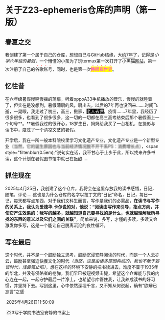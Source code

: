 # **关于Z23-ephemeris仓库的声明**（第一版）

## **春夏之交**

我创建了第一个属于自己的仓库，想想自己与GitHub结缘，大约7年了，记得是*小学六年级的暑假*，一个懵懂的小孩为了玩termux第一次打开了<span style="text-decoration:overline;">小黑猫</span><span style="text-decoration:underline;">网站</span>，第一次注册了自己的<span style="text-emphasis:filled red;">谷歌账号</span>，同时，也是第一次<span style="background:#FFFF00; color:#FF33FF; text-emphasis:filled red;">睁眼看世界</span>。

## 忆往昔

在六年级暑假慢啊慢摇的蒲扇，听着oppoA33手机播放的音乐，慢慢的就睡着了，但实在是没想到，暑假蒲扇的风，扇出去，以后的7年再也没回来.......时间飞逝，一晃眼，我走过了初三，高三，搬家，<span style="color:#FFFFFF; background:#000000;">老人去世</span>，疫情.......7年里，我经历了很多很多，也看到了很多很多，这一切的一切都在高三高考结束后那个暑假画上一个句号**。**暑假我过的很开心，18岁生日，妈妈给我买了一台相机，在摄影与读书中，度过了一个清凉文艺的暑假。

开学后，我在一所一般本科院校里学习文化遗产专业，文化遗产专业是一个新型专业<span style="filter:blur(0.1em);">（当然，它的诞生原因也与当前经济情况脱不开干系PS：消费增长点）</span>，<span style="filter:blur(0.5em);"说句实在话，我不甘心于止步于此，所以找来许多书读，这个计划在暑假图书馆中就已在酝酿.....

## 抓住现在

2025年4月25日，我创建了这个仓库，我将会在这里存放我的读书感悟，日记，随笔，评论.....这也是为什么仓库的名字以拉丁文的“日记”命名，日记，每日一记，每天都写点东西，对于我们文科生而言，写作是我们的必需品，<span style="font-weight:bold;">在读书与写作的关系上，我认为爱德华.卡尔说的对，他说：“阅读由写作来引导，指点方向，并使它产生效果的：我写的越多，就越知道自己要寻找的是什么，也就越理解我所寻找的东西的意义以及它们之间的关联”</span>，简单来说，多写，才懂的多读，多读又会激发你多写，这是一个能让自己脱离沉沦的良性循环。

## 写在最后

这个时代，并不是一个鼓励独立思考，鼓励沉浸安静阅读的时代，而是一个人云亦云，鼓励甚至强迫快餐文化的时代<span style="font-style:italic;">（当然，这是由诸多原因构成的，我也不敢于妄谈时代，浅尝辄止吧）</span>，想在这样的环境下安静的把书读进去，难度不亚于1935年的华北，并没有侵略者的枪弹，我们早已被短视频击毙，希望这个仓库能与我的内心连在一起，一起守护最后一片净土，也希望仓库管住我，让我养成读书的好习惯，并坚持下去。写到这里，心中依然深埋千言，又不知从何说起，确有“欲辩已忘言”之感

​																																															2025年4月26日11:50:09

​																																											Z23写于学院书法室安静的书案上
